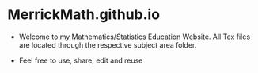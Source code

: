 # MerrickMath.github.io

* Welcome to my Mathematics/Statistics Education Website. All Tex files are located through the respective subject area folder.  

* Feel free to use, share, edit and reuse   

